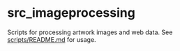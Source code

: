 # src_imageprocessing

Scripts for processing artwork images and web data. See
[scripts/README.md](../scripts/README.md) for usage.
